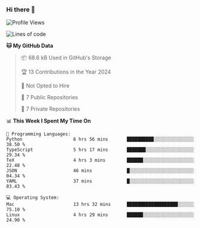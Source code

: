 ### Hi there 👋

<!--
**huayuan4396/huayuan4396** is a ✨ _special_ ✨ repository because its `README.md` (this file) appears on your GitHub profile.

Here are some ideas to get you started:

- 🔭 I’m currently working on ...
- 🌱 I’m currently learning ...
- 👯 I’m looking to collaborate on ...
- 🤔 I’m looking for help with ...
- 💬 Ask me about ...
- 📫 How to reach me: ...
- 😄 Pronouns: ...
- ⚡ Fun fact: ...
-->

<!--START_SECTION:waka-->
![Profile Views](http://img.shields.io/badge/Profile%20Views-0-blue)

![Lines of code](https://img.shields.io/badge/From%20Hello%20World%20I%27ve%20Written-252.2%20thousand%20lines%20of%20code-blue)

**🐱 My GitHub Data** 

> 📦 68.6 kB Used in GitHub's Storage 
 > 
> 🏆 13 Contributions in the Year 2024
 > 
> 🚫 Not Opted to Hire
 > 
> 📜 7 Public Repositories 
 > 
> 🔑 7 Private Repositories 
 > 
📊 **This Week I Spent My Time On** 

```text
💬 Programming Languages: 
Python                   6 hrs 56 mins       ██████████░░░░░░░░░░░░░░░   38.50 % 
TypeScript               5 hrs 17 mins       ███████░░░░░░░░░░░░░░░░░░   29.34 % 
TeX                      4 hrs 3 mins        ██████░░░░░░░░░░░░░░░░░░░   22.48 % 
JSON                     46 mins             █░░░░░░░░░░░░░░░░░░░░░░░░   04.34 % 
YAML                     37 mins             █░░░░░░░░░░░░░░░░░░░░░░░░   03.43 % 

💻 Operating System: 
Mac                      13 hrs 32 mins      ███████████████████░░░░░░   75.10 % 
Linux                    4 hrs 29 mins       ██████░░░░░░░░░░░░░░░░░░░   24.90 % 
```


<!--END_SECTION:waka-->
